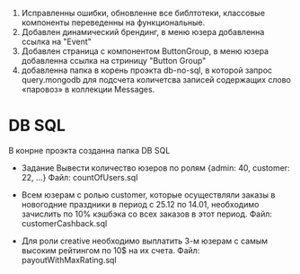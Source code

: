 1. Исправленны ошибки, обновленне все библтотеки, классовые компоненты переведенны на функциональные.
2. Добавлен динамический брендинг, в меню юзера добавленна ссылка на "Event"
3. Добавлен страница с компонентом ButtonGroup, в меню юзера добавленна ссылка на стриницу "Button Group"
4. добавленна папка в корень проэкта db-no-sql, в которой запрос query.mongodb для подсчета количетсва записей содержащих слово «паровоз» в коллекции Messages.

# DB SQL

В конрне проэкта созданна папка DB SQL

- Задание Вывести количество юзеров по ролям {admin: 40, customer: 22, ...}
  Файл: countOfUsers.sql

- Всем юзерам с ролью customer, которые осуществляли заказы в новогодние праздники в период с 25.12 по 14.01, необходимо зачислить по 10% кэшбэка со всех заказов в этот период.
  Файл: customerCashback.sql

- Для роли сreative необходимо выплатить 3-м юзерам с самым высоким рейтингом по 10$ на их счета.
  Файл: payoutWithMaxRating.sql
